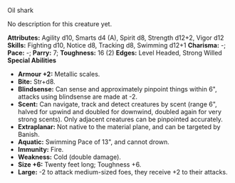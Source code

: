 Oil shark

No description for this creature yet.

**Attributes:** Agility d10, Smarts d4 (A), Spirit d8, Strength d12+2,
Vigor d12
**Skills:** Fighting d10, Notice d8, Tracking d8, Swimming d12+1
**Charisma:** -; **Pace:** -; **Parry:** 7; **Toughness:** 16 (2)
**Edges:** Level Headed, Strong Willed
**Special Abilities**
- **Armour +2:** Metallic scales.
- **Bite:** Str+d8.
- **Blindsense:** Can sense and approximately pinpoint things within
6", attacks using blindsense are made at -2.
- **Scent:** Can navigate, track and detect creatures by scent (range
6", halved for upwind and doubled for downwind, doubled again for very
strong scents). Only adjacent creatures can be pinpointed accurately.
- **Extraplanar:** Not native to the material plane, and can be targeted
by Banish.
- **Aquatic:** Swimming Pace of 13", and cannot drown.
- **Immunity:** Fire.
- **Weakness:** Cold (double damage).
- **Size +6:** Twenty feet long; Toughness +6.
- **Large:** -2 to attack medium-sized foes, they receive +2 to their
attacks.

